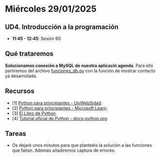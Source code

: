 # Miércoles 29/01/2025

## UD4. Introducción a la programación

- **11:45 - 12:45**: Sesión 60

## Qué trataremos

**Solucionamos conexión a MySQL de nuestra aplicaciń agenda**. Para ello partiremos del archivo [funciones_db.py](/Documents/UD4/funciones_db.py) con la función de mostrar contacto ya desarrollada.



## Recursos

- [1] [Python para principiantes - UniWebSidad](https://uniwebsidad.com/libros/python?from=librosweb).
- [2] [Python para principiantes - Microsoft Learn](https://learn.microsoft.com/es-es/training/paths/beginner-python/?utm_source=chatgpt.com).
- [3] [El Libro de Python](https://ellibrodepython.com/).
- [4] [Tutorial oficial de Python - docs-python.org](https://docs.python.org/es/3.13/tutorial/index.html).

## Tareas

- Os dejaré unos minutos para que planteéis la solución a las funciones que faltan. Además añadiremos captura de errores.